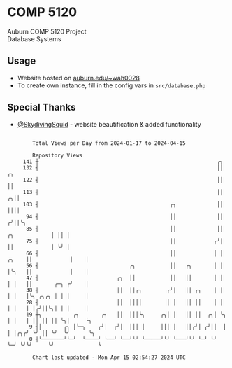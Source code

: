 # COMP 5120
Auburn COMP 5120 Project  
Database Systems

## Usage
- Website hosted on [auburn.edu/~wah0028](https://webhome.auburn.edu/~wah0028/)
- To create own instance, fill in the config vars in `src/database.php`

## Special Thanks
- [@SkydivingSquid](https://github.com/SkydivingSquid) - website beautification & added functionality

```

        Total Views per Day from 2024-01-17 to 2024-04-15

        Repository Views
     141 ┼                                                         ╭╮
     132 ┤                                                         ││                         ╭╮
     122 ┤                                                         ││                         ││
     113 ┤                                                         ││                       ╭╮││
     103 ┤                                          ╭╮             ││                       ││││
      94 ┤                                          ││             ││                      ╭╯││╰╮
      85 ┤                                          ││             ││        ╭╮            │ ││ │
      75 ┤                                          ││            ╭╯│        ││            │ ╰╯ │
      66 ┤                                          ││            │ │  ╭╮    ││            │    │
      56 ┤                             ╭╮           ││   ╭╮       │ │  │╰╮   ││            │    │
      47 ┤                         ╭╮  ││           ││   ││       │ │  │ │   ││       ╭─╮ ╭╯    │
      38 ┤                         ││  ││╭╮        ╭╯│   ││ ╭╮    │ │  │ │   │╰╮ ╭╮╭╮ │ │ │     │
      28 ┤                         ││  ││││        │ │   ││ ││    │ │  │ │   │ │╭╯││╰╮│ │ │     │
      19 ┼╮          ╭╮       ╭╮   ││  │││╰╮     ╭╮│ │   ││ ││  ╭╮│ ╰╮ │ │   │ ││ ││ ││ ╰╮│     ╰╮
       9 ┤│       ╭╮ │╰─╮    ╭╯│  ╭╯│  │││ │     │││ │   ││╭╯│ ╭╯││  │ │ │╭╮╭╯ ╰╯ ││ ╰╯  ╰╯      ╰╮
       0 ┤╰───────╯╰─╯  ╰────╯ ╰──╯ ╰──╯╰╯ ╰─────╯╰╯ ╰───╯╰╯ ╰─╯ ╰╯  ╰─╯ ╰╯╰╯     ╰╯              ╰

        Chart last updated - Mon Apr 15 02:54:27 2024 UTC
        
```
